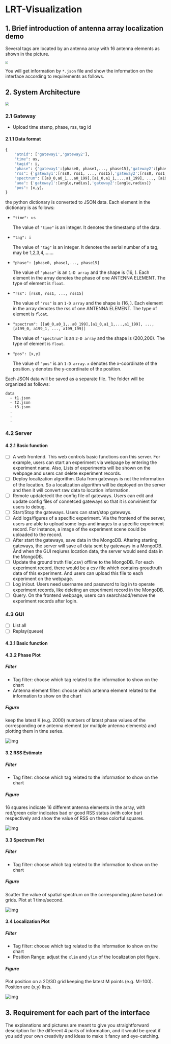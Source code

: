 # LRT-Visualization

## 1. Brief introduction of antenna array localization demo

Several tags are located by an antenna array with 16 antenna elements as shown in the picture.

<img src="img/demo.jpg" style="zoom: 50%;" />

You will get information by `*.json` file and show the information on the interface according to requirements as follows.

## 2. System Architecture

<img src="img/structure.png" style="zoom:70%;" />

### 2.1 Gateway

- Upload time stamp, phase, rss, tag id

#### 2.1.1 Data format

```python
{
  	"atnid": ['gateway1','gateway2'],
    "time": us,
    "tagid": i,
    "phase": {'gateway1':[phase0, phase1,..., phase15],'gateway2':[phase0, phase1,..., phase15]},
    "rss": {'gateway1':[rss0, rss1, ..., rss15],'gateway2':[rss0, rss1, ..., rss15]}
    "spectrum": [[a0_0,a0_1,..a0_199],[a1_0,a1_1,...,a1_199], ..., [a199_0, a199_1, ..., a199_199]],
    "aoa": {'gateway1':[angle,radius],'gateway2':[angle,radius]}
    "pos": [x,y]，
}
```

the python dictionary is converted to JSON data. Each element in the dictionary is as follows:

- `"time": us`

  The value of `"time"` is an integer. It denotes the timestamp of the data.

- `"tag": i`

  The value of `"tag"` is an integer. It denotes the serial number of a tag, may be 1,2,3,4,....... 

- `"phase": [phase0, phase1,..., phase15]`

  The value of `"phase"` is an `1-D array` and the shape is (16, ). Each element in the array denotes the phase of one ANTENNA ELEMENT. The type of element is `float`.

- `"rss": [rss0, rss1, ..., rss15]`

  The value of `"rss"`  is an `1-D array` and the shape is (16, ).  Each element in the array denotes the rss of one ANTENNA ELEMENT. The type of element is `float`.

- `"spectrum": [[a0_0,a0_1,..a0_199],[a1_0,a1_1,...,a1_199], ..., [a199_0, a199_1, ..., a199_199]]`

  The value of `"spectrum"` is an `2-D array` and the shape is (200,200). The type of element is `float`.

- `"pos": [x,y]`

  The value of  `"pos"` is an `1-D array`. `x` denotes the x-coordinate of the position. `y` denotes the y-coordinate of the position.

Each JSON data will be saved as a separate file. The folder will be organized as follows:

```
data
  - t1.json
  - t2.json
  - t3.json
  .
  .
  .
```



### 4.2 Server

#### 4.2.1 Basic function

- [ ] A web frontend. This web controls basic functions oon this server. For example, users can start an experiment via webpage by entering the experiment name. Also, Lists of experiments will be shown on the webpage and users can delete experiment records.
- [ ] Deploy localization algorithm. Data from gateways is not the information of the location. So a  localization algorithm  will be deployed on the server and then it will convert raw data to location information.
- [ ] Remote update/edit the config file of gateways. Users can edit and update config files of connetced gateways so that it is convinient for users to debug.
- [ ] Start/Stop the gateways. Users can start/stop gateways.
- [ ] Add logs/figures of a specific experiment. Via the frontend of the server, users are able to upload some logs and images to a specific experiment record. For instance, a image of the experiment scene could be uploaded to the record.
- [ ] After start the gateways, save data in the MongoDB. Aftering starting gateways, the server will save all data sent by gateways in a MongoDB. And when the GUI reqiures location data, the server would send data in the MongoDB.
- [ ] Update the ground truth file(.csv) offline to the MongoDB. For each experiment record, there would be a csv file which contains groudtruth data of this experiment. And users can upload this file to each experiment on the webpage.
- [ ] Log in/out. Users need username and password to log in to operate experiment records, like deleting an experiment record in the MongoDB.
- [ ] Query. On the frontend webpage, users can search/add/remove the experiment records after login.

### 4.3 GUI

- [ ] List all
- [ ] Replay(queue)

#### 4.3.1 Basic function

#### 4.3.2 Phase Plot

##### Filter

- Tag filter: choose which tag related to the information to show on the chart
- Antenna element filter: choose which antenna element related to the information to show on the chart

##### Figure

keep the latest K (e.g. 2000) numbers of latest phase values of the corresponding one antenna element (or multiple antenna elements) and plotting them in time series.

![img](file:///Users/xpzhao/Documents/GitHub/LRT-Visualization/img/phase.png?lastModify=1617008887)

#### 3.2 RSS Estimate

##### Filter

- Tag filter: choose which tag related to the information to show on the chart

##### Figure

16 squares indicate 16 different antenna elements in the array, with red/green color indicates bad or good RSS status (with color bar) respectively and show the value of RSS on these colorful squares.

![img](file:///Users/xpzhao/Documents/GitHub/LRT-Visualization/img/rss.png?lastModify=1617008887)

#### 3.3 Spectrum Plot

##### Filter

- Tag filter: choose which tag related to the information to show on the chart

##### Figure

Scatter the value of spatial spectrum on the corresponding plane based on grids. Plot at 1 time/second. 

![img](file:///Users/xpzhao/Documents/GitHub/LRT-Visualization/img/pspectrum.jpg?lastModify=1617008887)

#### 3.4 Localization Plot

##### Filter

- Tag filter: choose which tag related to the information to show on the chart
- Position Range: adjust the `xlim` and `ylim` of the localization plot figure.

##### Figure

Plot position on a 2D/3D grid keeping the latest M points (e.g. M=100). Position are (x,y) lists.

![img](file:///Users/xpzhao/Documents/GitHub/LRT-Visualization/img/position.png?lastModify=1617008887)



## 3. Requirement for each part of the interface

The explanations and pictures are meant to give you straightforward description for the different 4 parts of information, and it would be great if you add your own creativity and ideas to make it fancy and eye-catching.

### 

### 

